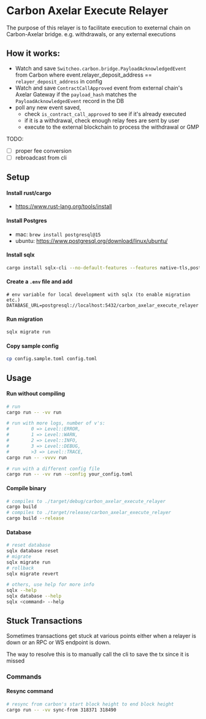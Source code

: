 # Carbon Axelar Execute Relayer

The purpose of this relayer is to facilitate execution to exeternal chain on Carbon-Axelar bridge.
e.g. withdrawals, or any external executions

## How it works:

- Watch and save `Switcheo.carbon.bridge.PayloadAcknowledgedEvent` from Carbon where event.relayer_deposit_address == `relayer_deposit_address` in config
- Watch and save `ContractCallApproved` event from external chain's Axelar Gateway if the `payload_hash` matches the `PayloadAcknowledgedEvent` record in the DB
- poll any new event saved,
  - check `is_contract_call_approved` to see if it's already executed
  - if it is a withdrawal, check enough relay fees are sent by user 
  - execute to the external blockchain to process the withdrawal or GMP

TODO:
- [ ] proper fee conversion
- [ ] rebroadcast from cli

## Setup

#### Install rust/cargo
- https://www.rust-lang.org/tools/install

#### Install Postgres
- mac: `brew install postgresql@15`
- ubuntu: https://www.postgresql.org/download/linux/ubuntu/

#### Install sqlx
```bash
cargo install sqlx-cli --no-default-features --features native-tls,postgres
```

#### Create a `.env` file and add 
```dotenv
# env variable for local development with sqlx (to enable migration etc.)
DATABASE_URL=postgresql://localhost:5432/carbon_axelar_execute_relayer
```

#### Run migration
```bash
sqlx migrate run
```

#### Copy sample config
```bash
cp config.sample.toml config.toml
```

## Usage

#### Run without compiling 
```bash
# run
cargo run -- -vv run

# run with more logs, number of v's:
#        0 => Level::ERROR,
#        1 => Level::WARN,
#        2 => Level::INFO,
#        3 => Level::DEBUG,
#        >3 => Level::TRACE,
cargo run -- -vvvv run

# run with a different config file
cargo run -- -vv run --config your_config.toml
```

#### Compile binary
```bash
# compiles to ./target/debug/carbon_axelar_execute_relayer
cargo build
# compiles to ./target/release/carbon_axelar_execute_relayer
cargo build --release
```

#### Database
```bash
# reset database
sqlx database reset
# migrate
sqlx migrate run
# rollback
sqlx migrate revert

# others, use help for more info
sqlx --help
sqlx database --help
sqlx <command> --help
```

## Stuck Transactions

Sometimes transactions get stuck at various points either when a relayer is down or an RPC or WS endpoint is down.

The way to resolve this is to manually call the cli to save the tx since it is missed


### Commands

#### Resync command

```bash
# resync from carbon's start block height to end block height
cargo run -- -vv sync-from 318371 318490

```
